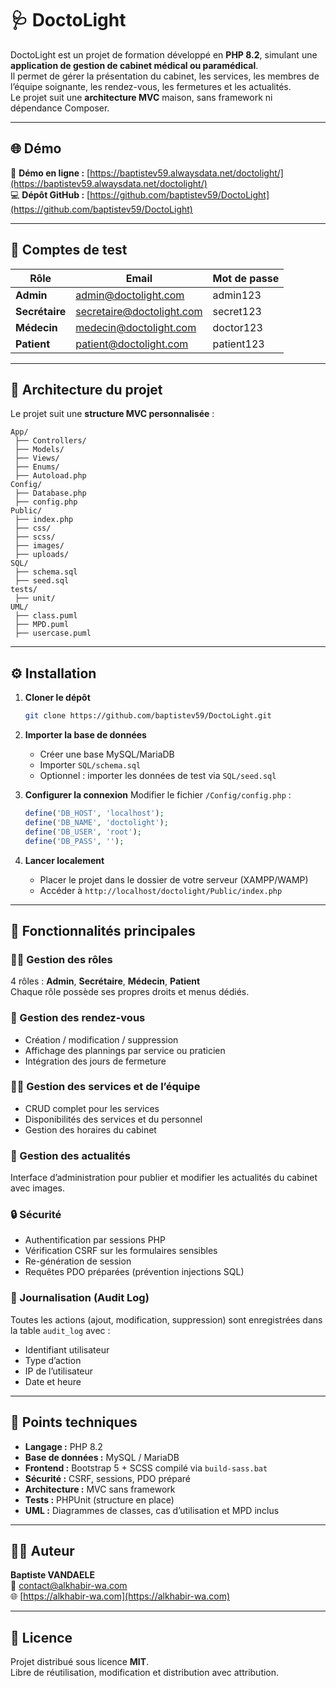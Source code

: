 # 🩺 DoctoLight

DoctoLight est un projet de formation développé en **PHP 8.2**, simulant une **application de gestion de cabinet médical ou paramédical**.  
Il permet de gérer la présentation du cabinet, les services, les membres de l’équipe soignante, les rendez-vous, les fermetures et les actualités.  
Le projet suit une **architecture MVC** maison, sans framework ni dépendance Composer.

---

## 🌐 Démo

🔗 **Démo en ligne :** [https://baptistev59.alwaysdata.net/doctolight/](https://baptistev59.alwaysdata.net/doctolight/)  
💻 **Dépôt GitHub :** [https://github.com/baptistev59/DoctoLight](https://github.com/baptistev59/DoctoLight)

---

## 👥 Comptes de test

| Rôle | Email | Mot de passe |
|------|--------|---------------|
| **Admin** | admin@doctolight.com | admin123 |
| **Secrétaire** | secretaire@doctolight.com | secret123 |
| **Médecin** | medecin@doctolight.com | doctor123 |
| **Patient** | patient@doctolight.com | patient123 |

---

## 🧱 Architecture du projet

Le projet suit une **structure MVC personnalisée** :

```
App/
 ├── Controllers/
 ├── Models/
 ├── Views/
 ├── Enums/
 ├── Autoload.php
Config/
 ├── Database.php
 ├── config.php
Public/
 ├── index.php
 ├── css/
 ├── scss/
 ├── images/
 ├── uploads/
SQL/
 ├── schema.sql
 ├── seed.sql
tests/
 ├── unit/
UML/
 ├── class.puml
 ├── MPD.puml
 ├── usercase.puml
```

---

## ⚙️ Installation

1. **Cloner le dépôt**
   ```bash
   git clone https://github.com/baptistev59/DoctoLight.git
   ```

2. **Importer la base de données**
   - Créer une base MySQL/MariaDB
   - Importer `SQL/schema.sql`
   - Optionnel : importer les données de test via `SQL/seed.sql`

3. **Configurer la connexion**
   Modifier le fichier `/Config/config.php` :
   ```php
   define('DB_HOST', 'localhost');
   define('DB_NAME', 'doctolight');
   define('DB_USER', 'root');
   define('DB_PASS', '');
   ```

4. **Lancer localement**
   - Placer le projet dans le dossier de votre serveur (XAMPP/WAMP)
   - Accéder à `http://localhost/doctolight/Public/index.php`

---

## 🧩 Fonctionnalités principales

### 👨‍⚕️ Gestion des rôles
4 rôles : **Admin**, **Secrétaire**, **Médecin**, **Patient**  
Chaque rôle possède ses propres droits et menus dédiés.

### 📅 Gestion des rendez-vous
- Création / modification / suppression  
- Affichage des plannings par service ou praticien  
- Intégration des jours de fermeture

### 🧑‍💼 Gestion des services et de l’équipe
- CRUD complet pour les services  
- Disponibilités des services et du personnel  
- Gestion des horaires du cabinet

### 📰 Gestion des actualités
Interface d’administration pour publier et modifier les actualités du cabinet avec images.

### 🔒 Sécurité
- Authentification par sessions PHP  
- Vérification CSRF sur les formulaires sensibles  
- Re-génération de session  
- Requêtes PDO préparées (prévention injections SQL)

### 🧾 Journalisation (Audit Log)
Toutes les actions (ajout, modification, suppression) sont enregistrées dans la table `audit_log` avec :
- Identifiant utilisateur  
- Type d’action  
- IP de l’utilisateur  
- Date et heure

---

## 🧠 Points techniques

- **Langage :** PHP 8.2  
- **Base de données :** MySQL / MariaDB  
- **Frontend :** Bootstrap 5 + SCSS compilé via `build-sass.bat`  
- **Sécurité :** CSRF, sessions, PDO préparé  
- **Architecture :** MVC sans framework  
- **Tests :** PHPUnit (structure en place)  
- **UML :** Diagrammes de classes, cas d’utilisation et MPD inclus

---

## 🧑‍💻 Auteur

**Baptiste VANDAELE**  
📧 [contact@alkhabir-wa.com](mailto:contact@alkhabir-wa.com)  
🌐 [https://alkhabir-wa.com](https://alkhabir-wa.com)

---

## 🪪 Licence

Projet distribué sous licence **MIT**.  
Libre de réutilisation, modification et distribution avec attribution.
